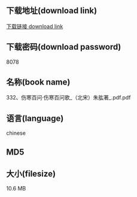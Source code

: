 ## 下载地址(download link)
[下载链接 download link](https://tutu365.netlify.app/?s=332%E3%80%81%E4%BC%A4%E5%AF%92%E7%99%BE%E9%97%AE%C2%B7%E4%BC%A4%E5%AF%92%E7%99%BE%E9%97%AE%E6%AD%8C_%EF%BC%88%E5%8C%97%E5%AE%8B%EF%BC%89%E6%9C%B1%E8%82%B1%E8%91%97_.pdf)

## 下载密码(download password)
8078

## 名称(book name)
332、伤寒百问·伤寒百问歌_（北宋）朱肱著_.pdf.pdf

## 语言(language)
chinese

## MD5


## 大小(filesize)
10.6 MB

